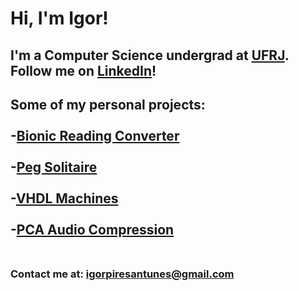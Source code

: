 <h1>Hi, I'm Igor! <br/></h1>

<h2>I'm a Computer Science undergrad at <a href="https://ufrj.br/en/">UFRJ</a>. <br>
Follow me on <a href="https://www.linkedin.com/in/igor-pires-antunes-18a48b228/">LinkedIn</a>!

<h2>Some of my personal projects:<br>

<br>
-<a href="https://github.com/IgPant/BionicReading-Converter">Bionic Reading Converter</a> <br>
<br>
-<a href="https://github.com/IgPant/Peg-solitaire-game">Peg Solitaire</a> <br>
<br>
-<a href="https://github.com/IgPant/VHDL">VHDL Machines</a> <br>
<br>
-<a href="https://github.com/IgPant/PCA-Audio-Compression">PCA Audio Compression</a> <br>
<br></h2>
<h3> Contact me at: <a href="igorpiresantunes@gmail.com">igorpiresantunes@gmail.com</a></h3>
